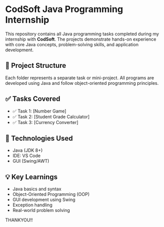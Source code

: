 # CodSoft Java Programming Internship

This repository contains all Java programming tasks completed during my internship with **CodSoft**. The projects demonstrate hands-on experience with core Java concepts, problem-solving skills, and application development.

## 📁 Project Structure

Each folder represents a separate task or mini-project. All programs are developed using Java and follow object-oriented programming principles.

## ✅ Tasks Covered

- ✅ Task 1: [Number Game]  
- ✅ Task 2: [Student Grade Calculator]  
- ✅ Task 3: [Currency Converter]  

## 🔧 Technologies Used

- Java (JDK 8+)
- IDE: VS Code
- GUI (Swing/AWT)

## 💡 Key Learnings

- Java basics and syntax
- Object-Oriented Programming (OOP)
- GUI development using Swing
- Exception handling
- Real-world problem solving

THANKYOU!!
